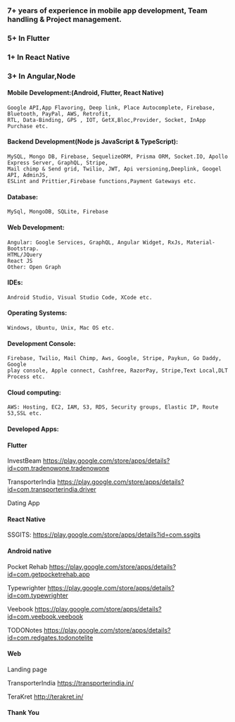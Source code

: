 ### 7+ years of experience in mobile app development, Team handling & Project management.
### 5+ In Flutter
### 1+ In React Native
### 3+ In Angular,Node

#### Mobile Development:(Android, Flutter, React Native)
    Google API,App Flavoring, Deep link, Place Autocomplete, Firebase, Bluetooth, PayPal, AWS, Retrofit,
    RTL, Data-Binding, GPS , IOT, GetX,Bloc,Provider, Socket, InApp Purchase etc.

#### Backend Development(Node js JavaScript & TypeScript):
    MySQL, Mongo DB, Firebase, SequelizeORM, Prisma ORM, Socket.IO, Apollo Express Server, GraphQL, Stripe, 
    Mail chimp & Send grid, Twilio, JWT, Api versioning,Deeplink, Googel API, AdminJS, 
    ESLint and Prittier,Firebase functions,Payment Gateways etc.

#### Database:
    MySql, MongoDB, SQLite, Firebase

#### Web Development:
    Angular: Google Services, GraphQL, Angular Widget, RxJs, Material-Bootstrap.
    HTML/JQuery
    React JS
    Other: Open Graph

#### IDEs: 
    Android Studio, Visual Studio Code, XCode etc.

#### Operating Systems: 
    Windows, Ubuntu, Unix, Mac OS etc.

#### Development Console: 
    Firebase, Twilio, Mail Chimp, Aws, Google, Stripe, Paykun, Go Daddy, Google 
    play console, Apple connect, Cashfree, RazorPay, Stripe,Text Local,DLT Process etc.

#### Cloud computing:
    AWS: Hosting, EC2, IAM, S3, RDS, Security groups, Elastic IP, Route 53,SSL etc.

#### Developed Apps:
#### Flutter
InvestBeam
    https://play.google.com/store/apps/details?id=com.tradenowone.tradenowone
    
TransporterIndia
    https://play.google.com/store/apps/details?id=com.transporterindia.driver
    
Dating App    
    
#### React Native
SSGITS:
    https://play.google.com/store/apps/details?id=com.ssgits
    
#### Android native
Pocket Rehab
    https://play.google.com/store/apps/details?id=com.getpocketrehab.app
    
Typewrighter
    https://play.google.com/store/apps/details?id=com.typewrighter
    
Veebook
    https://play.google.com/store/apps/details?id=com.veebook.veebook
    
TODONotes
    https://play.google.com/store/apps/details?id=com.redgates.todonotelite

#### Web
Landing page

TransporterIndia https://transporterindia.in/
    
TeraKret http://terakret.in/    

#### Thank You


